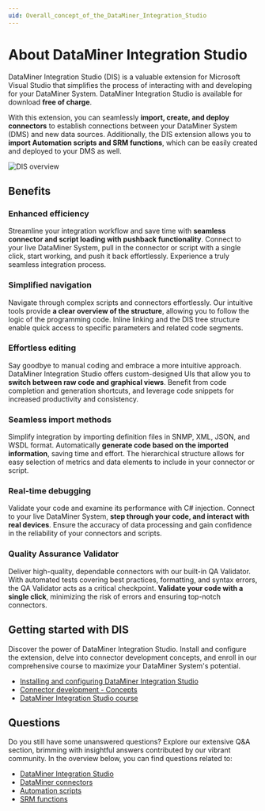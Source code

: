 ```yaml
---
uid: Overall_concept_of_the_DataMiner_Integration_Studio
---
```


# About DataMiner Integration Studio

DataMiner Integration Studio (DIS) is a valuable extension for Microsoft Visual Studio that simplifies the process of interacting with and developing for your DataMiner System. DataMiner Integration Studio is available for download **free of charge**.

With this extension, you can seamlessly **import, create, and deploy connectors** to establish connections between your DataMiner System (DMS) and new data sources. Additionally, the DIS extension allows you to **import Automation scripts and SRM functions**, which can be easily created and deployed to your DMS as well.

![DIS overview](https://docs.dataminer.services/develop/images/DataMinerIntegrationStudio.png)

## Benefits

### Enhanced efficiency

Streamline your integration workflow and save time with **seamless connector and script loading with pushback functionality**. Connect to your live DataMiner System, pull in the connector or script with a single click, start working, and push it back effortlessly. Experience a truly seamless integration process.

### Simplified navigation

Navigate through complex scripts and connectors effortlessly. Our intuitive tools provide **a clear overview of the structure**, allowing you to follow the logic of the programming code. Inline linking and the DIS tree structure enable quick access to specific parameters and related code segments.

### Effortless editing

Say goodbye to manual coding and embrace a more intuitive approach. DataMiner Integration Studio offers custom-designed UIs that allow you to **switch between raw code and graphical views**. Benefit from code completion and generation shortcuts, and leverage code snippets for increased productivity and consistency.

### Seamless import methods

Simplify integration by importing definition files in SNMP, XML, JSON, and WSDL format. Automatically **generate code based on the imported information**, saving time and effort. The hierarchical structure allows for easy selection of metrics and data elements to include in your connector or script.

### Real-time debugging

Validate your code and examine its performance with C# injection. Connect to your live DataMiner System, **step through your code, and interact with real devices**. Ensure the accuracy of data processing and gain confidence in the reliability of your connectors and scripts.

### Quality Assurance Validator

Deliver high-quality, dependable connectors with our built-in QA Validator. With automated tests covering best practices, formatting, and syntax errors, the QA Validator acts as a critical checkpoint. **Validate your code with a single click**, minimizing the risk of errors and ensuring top-notch connectors.

## Getting started with DIS

Discover the power of DataMiner Integration Studio. Install and configure the extension, delve into connector development concepts, and enroll in our comprehensive course to maximize your DataMiner System's potential.

- [Installing and configuring DataMiner Integration Studio](xref:Installing_and_configuring_the_software)
- [Connector development - Concepts](https://community.dataminer.services/courses/dataminer-connector-integration-http-basics/)
- [DataMiner Integration Studio course](https://community.dataminer.services/courses/dataminer-integration-studio/)

## Questions

Do you still have some unanswered questions? Explore our extensive Q&A section, brimming with insightful answers contributed by our vibrant community. In the overview below, you can find questions related to:

- [DataMiner Integration Studio](https://community.dataminer.services/questions/?qtag%5B%5D=883&order_by=newest)
- [DataMiner connectors](https://community.dataminer.services/questions/?qtag%5B%5D=794&qtag%5B%5D=152&qtag%5B%5D=812&qtag%5B%5D=601&qtag%5B%5D=638&qtag%5B%5D=640&order_by=newest&qtag%5B%5D=126)
- [Automation scripts](https://community.dataminer.services/questions/?qtag%5B%5D=804&qtag%5B%5D=576&order_by=newest)
- [SRM functions](https://community.dataminer.services/questions/?qtag%5B%5D=302&order_by=newest&qtag%5B%5D=146)
